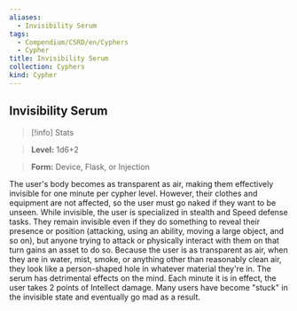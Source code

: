 ```yaml
---
aliases:
  - Invisibility Serum
tags:
  - Compendium/CSRD/en/Cyphers
  - Cypher
title: Invisibility Serum
collection: Cyphers
kind: Cypher
---
```

## Invisibility Serum    
>[!info] Stats    
> **Level:** 1d6+2    
> **Form:** Device, Flask, or Injection  
    
The user's body becomes as transparent as air, making them effectively invisible for one minute per cypher level. However, their clothes and equipment are not affected, so the user must go naked if they want to be unseen. While invisible, the user is specialized in stealth and Speed defense tasks. They remain invisible even if they do something to reveal their presence or position (attacking, using an ability, moving a large object, and so on), but anyone trying to attack or physically interact with them on that turn gains an asset to do so. Because the user is as transparent as air, when they are in water, mist, smoke, or anything other than reasonably clean air, they look like a person-shaped hole in whatever material they're in. The serum has detrimental effects on the mind. Each minute it is in effect, the user takes 2 points of Intellect damage. Many users have become "stuck" in the invisible state and eventually go mad as a result.